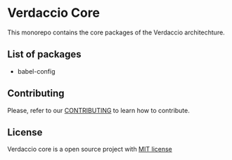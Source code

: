 # Verdaccio Core

This monorepo contains the core packages of the Verdaccio architechture.

## List of packages

- babel-config

## Contributing

Please, refer to our [CONTRIBUTING](CONTRIBUTING.md) to learn how to contribute.

## License

Verdaccio core is a open source project with [MIT license](LICENSE)
